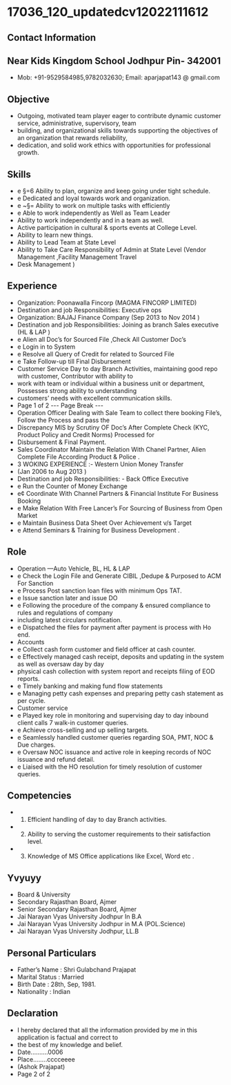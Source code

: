 # 17036_120_updatedcv12022111612

## Contact Information



## Near Kids Kingdom School Jodhpur Pin- 342001

* Mob: +91-9529584985,9782032630; Email: aparjapat143 @ gmail.com


## Objective

* Outgoing, motivated team player eager to contribute dynamic customer service, administrative, supervisory, team
* building, and organizational skills towards supporting the objectives of an organization that rewards reliability,
* dedication, and solid work ethics with opportunities for professional growth.


## Skills

* e §=6 Ability to plan, organize and keep going under tight schedule.
* e Dedicated and loyal towards work and organization.
* e ~§= Ability to work on multiple tasks with efficiently
* e Able to work independently as Well as Team Leader
* Ability to work independently and in a team as well.
* Active participation in cultural & sports events at College Level.
* Ability to learn new things.
* Ability to Lead Team at State Level
* Ability to Take Care Responsibility of Admin at State Level (Vendor Management ,Facility Management Travel
* Desk Management )


## Experience

* Organization: Poonawalla Fincorp (MAGMA FINCORP LIMITED)
* Destination and job Responsibilities: Executive ops
* Organization: BAJAJ Finance Company (Sep 2013 to Nov 2014 )
* Destination and job Responsibilities: Joining as branch Sales executive (HL & LAP )
* e Alien all Doc’s for Sourced File ,Check All Customer Doc’s
* e Login in to System
* e Resolve all Query of Credit for related to Sourced File
* e Take Follow-up till Final Disbursement
* Customer Service Day to day Branch Activities, maintaining good repo with customer, Contributor with ability to
* work with team or individual within a business unit or department, Possesses strong ability to understanding
* customers’ needs with excellent communication skills.
* Page 1 of 2
--- Page Break ---
* Operation Officer Dealing with Sale Team to collect there booking File’s, Follow the Process and pass the
* Discrepancy MIS by Scrutiny OF Doc’s After Complete Check (KYC, Product Policy and Credit Norms) Processed for
* Disbursement & Final Payment.
* Sales Coordinator Maintain the Relation With Chanel Partner, Alien Complete File According Product & Police .
* 3 WOKING EXPERIENCE :- Western Union Money Transfer
* (Jan 2006 to Aug 2013 )
* Destination and job Responsibilities: - Back Office Executive
* e Run the Counter of Money Exchange
* e¢ Coordinate With Channel Partners & Financial Institute For Business Booking
* e Make Relation With Free Lancer’s For Sourcing of Business from Open Market
* e Maintain Business Data Sheet Over Achievement v/s Target
* e Attend Seminars & Training for Business Development .


## Role

* Operation —Auto Vehicle, BL, HL & LAP
* e Check the Login File and Generate CIBIL ,Dedupe & Purposed to ACM For Sanction
* e Process Post sanction loan files with minimum Ops TAT.
* e Issue sanction later and issue DO
* e Following the procedure of the company & ensured compliance to rules and regulations of company
* including latest circulars notification.
* e Dispatched the files for payment after payment is process with Ho end.
* Accounts
* e Collect cash form customer and field officer at cash counter.
* e Effectively managed cash receipt, deposits and updating in the system as well as oversaw day by day
* physical cash collection with system report and receipts filing of EOD reports.
* e Timely banking and making fund flow statements
* e Managing petty cash expenses and preparing petty cash statement as per cycle.
* Customer service
* e Played key role in monitoring and supervising day to day inbound client calls 7 walk-in customer queries.
* e Achieve cross-selling and up selling targets.
* e Seamlessly handled customer queries regarding SOA, PMT, NOC & Due charges.
* e Oversaw NOC issuance and active role in keeping records of NOC issuance and refund detail.
* e Liaised with the HO resolution for timely resolution of customer queries.


## Competencies

* 1. Efficient handling of day to day Branch activities.
* 2. Ability to serving the customer requirements to their satisfaction level.
* 3. Knowledge of MS Office applications like Excel, Word etc .


## Yvyuyy

* Board & University
* Secondary Rajasthan Board, Ajmer
* Senior Secondary Rajasthan Board, Ajmer
* Jai Narayan Vyas University Jodhpur In B.A
* Jai Narayan Vyas University Jodhpur in M.A (POL.Science)
* Jai Narayan Vyas University Jodhpur, LL.B


## Personal Particulars

* Father’s Name : Shri Gulabchand Prajapat
* Marital Status : Married
* Birth Date : 28th, Sep, 1981.
* Nationality : Indian


## Declaration

* I hereby declared that all the information provided by me in this application is factual and correct to
* the best of my knowledge and belief.
* Date..........0006
* Place........cccceeee
* (Ashok Prajapat)
* Page 2 of 2

